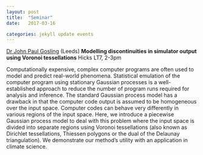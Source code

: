 ```yaml
---
layout: post
title:  "Seminar"
date:   2017-03-16

categories: jekyll update events
---
```


[Dr John Paul Gosling](https://www.maths.leeds.ac.uk/index.php?id=263&uid=1100) (Leeds)
**Modelling discontinuities in simulator output using Voronoi tessellations**
Hicks LT7, 2-3pm


Computationally expensive, complex computer programs are often used to model and predict real-world phenomena. Statistical emulation of the computer program using stationary Gaussian processes is a well-established approach to reduce the number of program runs required for analysis and inference. The standard Gaussian process model has a drawback in that the computer code output is assumed to be homogeneous over the input space. Computer codes can behave very differently in various regions of the input space. Here, we introduce a piecewise Gaussian process model to deal with this problem where the input space is divided into separate regions using Voronoi tessellations (also known as Dirichlet tessellations, Thiessen polygons or the dual of the Delaunay triangulation). We demonstrate our method’s utility with an application in climate science.